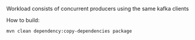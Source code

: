 Workload consists of concurrent producers using the same kafka clients

How to build:

    mvn clean dependency:copy-dependencies package